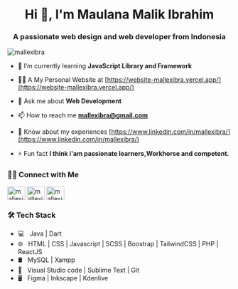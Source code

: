 <h1 align="center">Hi 👋, I'm Maulana Malik Ibrahim</h1>
<h3 align="center">A passionate web design and web developer from Indonesia</h3>

<p align="left"> <img src="https://komarev.com/ghpvc/?username=mallexibra&label=Profile%20views&color=0e75b6&style=flat" alt="mallexibra" /> </p>

- 🌱 I’m currently learning **JavaScript Library and Framework**

- 👨‍💻 A My Personal Website at [https://website-mallexibra.vercel.app/](https://website-mallexibra.vercel.app/)

- 💬 Ask me about **Web Development**

- 📫 How to reach me **mallexibra@gmail.com**

- 📄 Know about my experiences [https://www.linkedin.com/in/mallexibra/](https://www.linkedin.com/in/mallexibra/)

- ⚡ Fun fact **I think i'am passionate learners,Workhorse and competent.**

<h3> 🤝🏻 Connect with Me </h3>
<p align="left">
<a href="https://linkedin.com/in/mallexibra" target="blank"><img align="center" src="https://raw.githubusercontent.com/rahuldkjain/github-profile-readme-generator/master/src/images/icons/Social/linked-in-alt.svg" alt="mallexibra" height="30" width="40" /></a>
<a href="https://instagram.com/mallexibra" target="blank"><img align="center" src="https://raw.githubusercontent.com/rahuldkjain/github-profile-readme-generator/master/src/images/icons/Social/instagram.svg" alt="mallexibra" height="30" width="40" /></a>
<a href="https://www.youtube.com/@mallexibra" target="blank"><img align="center" src="https://raw.githubusercontent.com/rahuldkjain/github-profile-readme-generator/master/src/images/icons/Social/youtube.svg" alt="mallexibra" height="30" width="40" /></a>
</p>

<h3>🛠 Tech Stack</h3>
<ul>
  <li>💻 &nbsp; Java | Dart</li>
  <li>🌐 &nbsp; HTML | CSS | Javascript | SCSS | Boostrap | TailwindCSS | PHP | ReactJS</li>
  <li>🛢 &nbsp; MySQL | Xampp</li>
  <li>🔧 &nbsp; Visual Studio code | Sublime Text | Git</li>
  <li>🖥 &nbsp; Figma | Inkscape | Kdenlive</li>
</ul>
